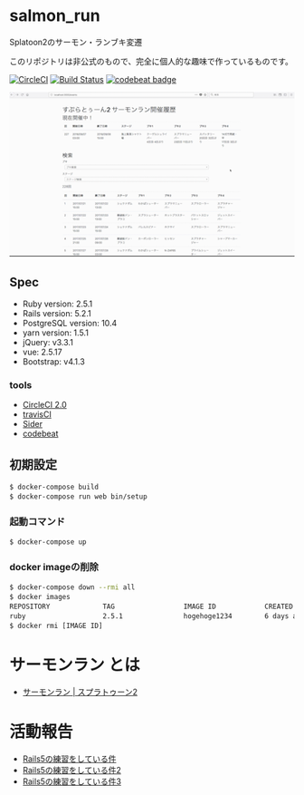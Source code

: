 # salmon_run

Splatoon2のサーモン・ランブキ変遷

このリポジトリは非公式のもので、完全に個人的な趣味で作っているものです。

[![CircleCI](https://circleci.com/gh/YutaGoto/salmon_run.svg?style=svg)](https://circleci.com/gh/YutaGoto/salmon_run)
[![Build Status](https://travis-ci.com/YutaGoto/salmon_run.svg?branch=develop)](https://travis-ci.com/YutaGoto/salmon_run)
[![codebeat badge](https://codebeat.co/badges/1ea02ea6-2394-4f03-aa37-0e789b79525a)](https://codebeat.co/projects/github-com-yutagoto-salmon_run-develop)

![salmon](salmon.gif)

## Spec

* Ruby version: 2.5.1
* Rails version: 5.2.1
* PostgreSQL version: 10.4
* yarn version: 1.5.1
* jQuery: v3.3.1
* vue: 2.5.17
* Bootstrap: v4.1.3

### tools

* [CircleCI 2.0](https://circleci.com/)
* [travisCI](https://travis-ci.org/)
* [Sider](https://sider.review/)
* [codebeat](https://codebeat.co/)

## 初期設定

```sh
$ docker-compose build
$ docker-compose run web bin/setup
```

### 起動コマンド

```sh
$ docker-compose up
```

### docker imageの削除

```sh
$ docker-compose down --rmi all
$ docker images
REPOSITORY             TAG                 IMAGE ID            CREATED             SIZE
ruby                   2.5.1               hogehoge1234        6 days ago          869MB
$ docker rmi [IMAGE ID]
```

# サーモンラン とは

- [サーモンラン | スプラトゥーン2](https://www.nintendo.co.jp/switch/aab6a/coop/index.html)

# 活動報告

- [Rails5の練習をしている件](https://medium.com/@gggooottto/rails5%E3%81%AE%E7%B7%B4%E7%BF%92%E3%82%92%E3%81%97%E3%81%A6%E3%81%84%E3%82%8B%E4%BB%B6-a9b46a0fb6e5)
- [Rails5の練習をしている件2](https://medium.com/@gggooottto/rails5%E3%81%AE%E7%B7%B4%E7%BF%92%E3%82%92%E3%81%97%E3%81%A6%E3%81%84%E3%82%8B%E4%BB%B62-d4fdce635bcc)
- [Rails5の練習をしている件3](https://medium.com/@gggooottto/rails5%E3%81%AE%E7%B7%B4%E7%BF%92%E3%82%92%E3%81%97%E3%81%A6%E3%81%84%E3%82%8B%E4%BB%B63-40398a24e7b1)
